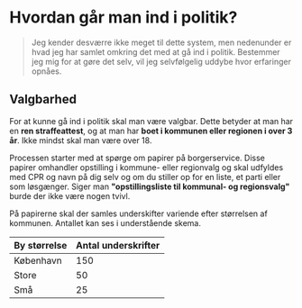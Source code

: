 # Hvordan går man ind i politik?

> Jeg kender desværre ikke meget til dette system, men nedenunder er hvad jeg har samlet omkring det med at gå ind i politik. Bestemmer jeg mig for at gøre det selv, vil jeg selvfølgelig uddybe hvor erfaringer opnåes.

## Valgbarhed
For at kunne gå ind i politik skal man være valgbar. Dette betyder at man har en **ren straffeattest**, og at man har **boet i kommunen eller regionen i over 3 år**. Ikke mindst skal man være over 18.

Processen starter med at spørge om papirer på borgerservice. Disse papirer omhandler opstilling i kommune- eller regionvalg og skal udfyldes med CPR og navn på dig selv og om du stiller op for en liste, et parti eller som løsgænger. Siger man **"opstillingsliste til kommunal- og regionsvalg"**  burde der ikke være nogen tvivl.

På papirerne skal der samles underskifter variende efter størrelsen af kommunen. Antallet kan ses i understående skema.

 By størrelse | Antal underskrifter
--|--
 København |  150
 Store |  50
 Små |  25
